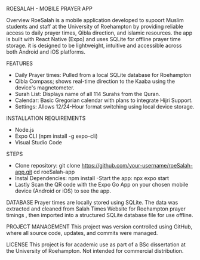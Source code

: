ROESALAH - MOBILE PRAYER APP

Overview
RoeSalah is a mobile application developed to supoort Muslim students and staff at the University of Roehampton by providing reliable access to daily prayer times, Qibla direction, and islamic resources. the app is built with React Native (Expo) and uses SQLite for offline prayer time storage. it is designed to be lightweight, intuitive and accessible across both Android and iOS platforms.

FEATURES
- Daily Prayer times: Pulled from a local SQLite database for Roehampton
- Qibla Compass; shows real-time direction to the Kaaba using the device's magnetometer.
- Surah List: Displays name of all 114 Surahs from the Quran.
- Calendar: Basic Gregorian calendar with plans to integrate Hijri Support.
- Settings: Allows 12/24-Hour format switching using local device storage.

INSTALLATION REQUIREMENTS
- Node.js
- Expo CLI (npm install -g expo-cli)
- Visual Studio Code

STEPS
- Clone repository: git clone https://github.com/your-username/roeSalah-app.git
cd roeSalah-app
- Instal Dependencies: npm install
-Start the app: npx expo start
- Lastly Scan the QR code with the Expo Go App on your chosen mobile device (Android or iOS) to see the app.


DATABASE
Prayer times are locally stored using SQLite. The data was extracted and cleaned from Salah Times Website for Roehampton prayer timings , then imported into a structured SQLite database file for use offline.

PROJECT MANAGEMENT
This project was version controlled using GitHub, where all source code, updates, and commits were managed.

LICENSE
This project is for academic use as part of a BSc dissertation at the University of Roehampton. Not intended for commercial distribution.
